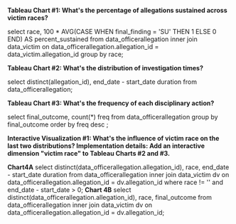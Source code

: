 **Tableau Chart #1: What's the percentage of allegations sustained across victim races?**

select race, 100 * AVG(CASE WHEN final_finding = 'SU' THEN 1 ELSE 0 END) AS percent_sustained from data_officerallegation inner join data_victim on data_officerallegation.allegation_id = data_victim.allegation_id group by race;


**Tableau Chart #2: What's the distribution of investigation times?**

select distinct(allegation_id), end_date - start_date duration from data_officerallegation;

**Tableau Chart #3: What's the frequency of each disciplinary action?**

select final_outcome, count(*) freq from data_officerallegation group by final_outcome order by freq desc ;

**Interactive Visualization #1: What's the influence of victim race on the last two distributions? Implementation details: Add an interactive dimension "victim race" to Tableau Charts #2 and #3.**

**Chart4A**
select distinct(data_officerallegation.allegation_id), race, end_date - start_date duration from data_officerallegation inner join data_victim dv on data_officerallegation.allegation_id = dv.allegation_id where race != '' and end_date - start_date > 0;
**Chart 4B**
select distinct(data_officerallegation.allegation_id), race, final_outcome from data_officerallegation inner join data_victim dv on data_officerallegation.allegation_id = dv.allegation_id;
